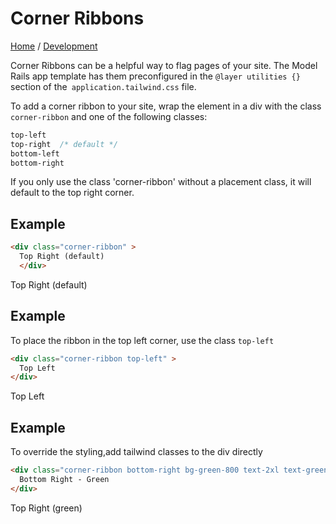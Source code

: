 # Corner Ribbons
[Home](../README.md) / [Development](../development/README.md)

Corner Ribbons can be a helpful way to flag pages of your site. The Model Rails app template has them preconfigured in the ```@layer utilities {}``` section of the``` application.tailwind.css``` file. 

To add a corner ribbon to your site, wrap the element in a div with the class `corner-ribbon` and one of the following classes:

``` css
top-left 
top-right  /* default */
bottom-left 
bottom-right 
``` 

If you only use the class 'corner-ribbon' without a placement class, it will default to the top right corner.

## Example

``` html  
<div class="corner-ribbon" >
  Top Right (default)
  </div>
```

<div class="bg-red-700 text-red-50 pt-1 h-8 w-48 rotate-45 text-center    z-50 shadow-2xl absolute right-0 -mt-24  ">Top Right (default) </div>


## Example
To place the ribbon in the top left corner, use the class `top-left`
``` html
<div class="corner-ribbon top-left" >
  Top Left
</div>

```

<div class="bg-red-700 text-red-50 pt-1 h-8 w-56 -rotate-45 text-center    z-50 shadow-2xl absolute left-52 -mt-24  ">Top Left  </div>



## Example
To override the styling,add tailwind classes to the div directly
``` html
<div class="corner-ribbon bottom-right bg-green-800 text-2xl text-green-50" >
  Bottom Right - Green
</div>

```
<div class="bg-green-800 text-green-50 pt-1 h-8 w-48 rotate-45 text-center    z-50 shadow-2xl absolute right-0 -mt-24  ">Top Right (green) </div>